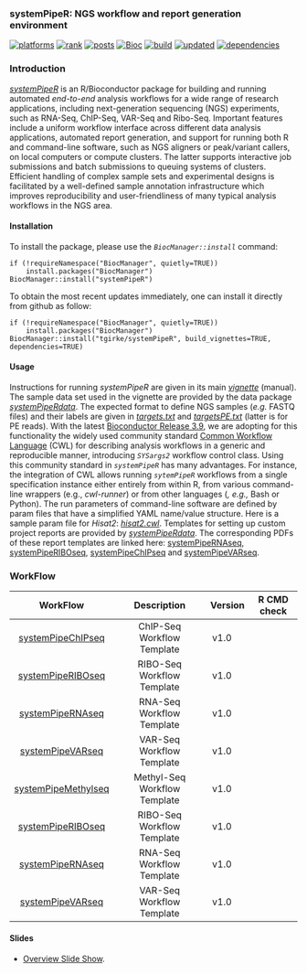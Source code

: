 ### systemPipeR: NGS workflow and report generation environment 

[![platforms](http://www.bioconductor.org/shields/availability/3.10/systemPipeR.svg)](http://www.bioconductor.org/packages/devel/bioc/html/systemPipeR.html#archives)
[![rank](http://www.bioconductor.org/shields/downloads/devel/systemPipeR.svg)](http://bioconductor.org/packages/stats/bioc/systemPipeR/)
[![posts](http://www.bioconductor.org/shields/posts/systemPipeR.svg)](https://support.bioconductor.org/t/systempiper/)
[![Bioc](http://www.bioconductor.org/shields/years-in-bioc/systemPipeR.svg)](http://www.bioconductor.org/packages/devel/bioc/html/systemPipeR.html#since)
[![build](http://www.bioconductor.org/shields/build/devel/bioc/systemPipeR.svg)](http://bioconductor.org/checkResults/devel/bioc-LATEST/systemPipeR/)
[![updated](http://www.bioconductor.org/shields/lastcommit/devel/bioc/systemPipeR.svg)](http://bioconductor.org/checkResults/devel/bioc-LATEST/systemPipeR/)
[![dependencies](http://www.bioconductor.org/shields/dependencies/devel/systemPipeR.svg)](http://www.bioconductor.org/packages/devel/bioc/html/systemPipeR.html#since)

### Introduction

[_systemPipeR_](http://www.bioconductor.org/packages/devel/bioc/html/systemPipeR.html)
is an R/Bioconductor package for building and running automated *end-to-end*
analysis workflows for a wide range of research applications, including next-generation 
sequencing (NGS) experiments, such as RNA-Seq, ChIP-Seq, VAR-Seq and Ribo-Seq.
Important features include a uniform workflow interface across different data analysis 
applications, automated report generation, and support for running both R and command-line software,
such as NGS aligners or peak/variant callers, on local computers or compute
clusters. The latter supports interactive job submissions and batch submissions
to queuing systems of clusters. Efficient handling of complex sample sets and
experimental designs is facilitated by a well-defined sample annotation
infrastructure which improves reproducibility and user-friendliness of many
typical analysis workflows in the NGS area.

#### Installation 
To install the package, please use the _`BiocManager::install`_ command:
```
if (!requireNamespace("BiocManager", quietly=TRUE))
    install.packages("BiocManager")
BiocManager::install("systemPipeR")
```

To obtain the most recent updates immediately, one can install it directly from
github as follow:
```
if (!requireNamespace("BiocManager", quietly=TRUE))
    install.packages("BiocManager")
BiocManager::install("tgirke/systemPipeR", build_vignettes=TRUE, dependencies=TRUE)
```

#### Usage

Instructions for running _systemPipeR_ are given in its main
[_vignette_](http://www.bioconductor.org/packages/devel/bioc/vignettes/systemPipeR/inst/doc/systemPipeR.html) (manual).
The sample data set used in the vignette are provided by the data package [_systemPipeRdata_](http://www.bioconductor.org/packages/devel/data/experiment/html/systemPipeRdata.html).
The expected format to define NGS samples (_e.g._ FASTQ files) and their
labels are given in
[_targets.txt_](https://github.com/tgirke/systemPipeR/blob/master/inst/extdata/targets.txt)
and
[_targetsPE.txt_](https://github.com/tgirke/systemPipeR/blob/master/inst/extdata/targetsPE.txt)
(latter is for PE reads).
With the latest [Bioconductor Release 3.9](http://www.bioconductor.org/packages/release/bioc/html/systemPipeR.html), 
we are adopting for this functionality the widely used community standard 
[Common Workflow Language](https://www.commonwl.org/) (CWL) for describing 
analysis workflows in a generic and reproducible manner, introducing _`SYSargs2`_
workflow control class. Using this community standard in _`systemPipeR`_
has many advantages. For instance, the integration of CWL allows running _`sytemPipeR`_
workflows from a single specification instance either entirely from within R, from various command-line
wrappers (e.g., *cwl-runner*) or from other languages (*, e.g.,* Bash or Python).
The run parameters of command-line software are defined by param files that
have a simplified YAML name/value structure. Here is a sample param file
for _Hisat2_:
[_hisat2.cwl_](https://github.com/tgirke/systemPipeR/blob/master/inst/extdata/cwl/hisat2/hisat2-pe/hisat2-mapping-pe.cwl).
Templates for setting up custom project reports are provided by [_systemPipeRdata_](https://github.com/tgirke/systemPipeRdata).
The corresponding PDFs of these report templates are linked here:
[systemPipeRNAseq](http://www.bioconductor.org/packages/devel/data/experiment/vignettes/systemPipeRdata/inst/doc/systemPipeRNAseq.html),
[systemPipeRIBOseq](http://www.bioconductor.org/packages/devel/data/experiment/vignettes/systemPipeRdata/inst/doc/systemPipeRIBOseq.html),
[systemPipeChIPseq](http://www.bioconductor.org/packages/devel/data/experiment/vignettes/systemPipeRdata/inst/doc/systemPipeChIPseq.html)
and
[systemPipeVARseq](http://www.bioconductor.org/packages/devel/data/experiment/vignettes/systemPipeRdata/inst/doc/systemPipeVARseq.html).

### WorkFlow

| WorkFlow |  Description  | Version | R CMD check | 
|:----------------:|:----------------:|:----------------:|:----------------:|
| [systemPipeChIPseq](https://github.com/systemPipeR/systemPipeChIPseq) | ChIP-Seq Workflow Template | v1.0 <img src="https://raw.githubusercontent.com/tgirke/systemPipeR/gh-pages/images/check.png" align="center" height="15" /> | |
| [systemPipeRIBOseq](https://github.com/systemPipeR/systemPipeRIBOseq) | RIBO-Seq Workflow Template | v1.0 <img src="https://raw.githubusercontent.com/tgirke/systemPipeR/gh-pages/images/check.png" align="center" height="15" /> | |
| [systemPipeRNAseq](https://github.com/systemPipeR/systemPipeRNAseq) | RNA-Seq Workflow Template | v1.0 <img src="https://raw.githubusercontent.com/tgirke/systemPipeR/gh-pages/images/check.png" align="center" height="15" /> | |
| [systemPipeVARseq](https://github.com/systemPipeR/systemPipeVARseq) | VAR-Seq Workflow Template | v1.0 <img src="https://raw.githubusercontent.com/tgirke/systemPipeR/gh-pages/images/check.png" align="center" height="15" /> | |
| [systemPipeMethylseq](https://github.com/systemPipeR/systemPipeMethylseq) | Methyl-Seq Workflow Template | v1.0 <img src="https://raw.githubusercontent.com/tgirke/systemPipeR/gh-pages/images/check.png" align="center" height="15" /> | |
| [systemPipeRIBOseq](https://github.com/systemPipeR/systemPipeRIBOseq) | RIBO-Seq Workflow Template | v1.0 <img src="https://raw.githubusercontent.com/tgirke/systemPipeR/gh-pages/images/check.png" align="center" height="15" /> | |
| [systemPipeRNAseq](https://github.com/systemPipeR/systemPipeRNAseq) | RNA-Seq Workflow Template | v1.0 <img src="https://raw.githubusercontent.com/tgirke/systemPipeR/gh-pages/images/check.png" align="center" height="15" /> | |
| [systemPipeVARseq](https://github.com/systemPipeR/systemPipeVARseq) | VAR-Seq Workflow Template | v1.0 <img src="https://raw.githubusercontent.com/tgirke/systemPipeR/gh-pages/images/check.png" align="center" height="15" /> | |


#### Slides

+ [Overview Slide Show](http://girke.bioinformatics.ucr.edu/systemPipeR/pages/mydoc/systemPipeRslides.html).